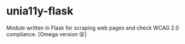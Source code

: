 # unia11y-flask

Module written in Flask for scraping web pages and check WCAG 2.0 compliance. [Omega version  :stuck_out_tongue_closed_eyes:]
